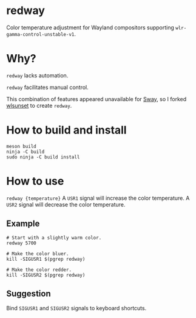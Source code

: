 # redway

Color temperature adjustment for Wayland compositors supporting `wlr-gamma-control-unstable-v1`.

# Why?

`redway` lacks automation.

`redway` facilitates manual control.

This combination of features appeared unavailable for [Sway](https://swaywm.org), so I forked [wlsunset](https://github.com/kennylevinsen/wlsunset) to create `redway`.

# How to build and install

```
meson build
ninja -C build
sudo ninja -C build install
```

# How to use

`redway {temperature}`
A `USR1` signal will increase the color temperature.
A `USR2` signal will decrease the color temperature.

## Example

```
# Start with a slightly warm color.
redway 5700

# Make the color bluer.
kill -SIGUSR1 $(pgrep redway)

# Make the color redder.
kill -SIGUSR2 $(pgrep redway)
```

## Suggestion

Bind `SIGUSR1` and `SIGUSR2` signals to keyboard shortcuts.
